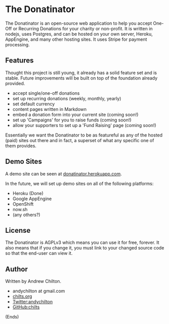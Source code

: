 # The Donatinator #

The Donatinator is an open-source web application to help you accept One-Off or Recurring Donations for your charity or
non-profit. It is written in nodejs, uses Postgres, and can be hosted on your own server, Heroku, AppEngine, and many
other hosting sites. It uses Stripe for payment processing.

## Features ##

Thought this project is still young, it already has a solid feature set and is stable. Future improvements will be
built on top of the foundation already provided.

* accept single/one-off donations
* set up recurring donations (weekly, monthly, yearly)
* set default currency
* content pages written in Markdown
* embed a donation form into your current site (coming soon!)
* set up 'Campaigns' for you to raise funds (coming soon!)
* allow your supporters to set up a 'Fund Raising' page (coming soon!)

Essentially we want the Donatinator to be as featureful as any of the hosted (paid) sites out there and in fact, a
superset of what any specific one of them provides.

## Demo Sites ##

A demo site can be seen at [donatinator.herokuapp.com](https://donatinator.herokuapp.com/).

In the future, we will set up demo sites on all of the following platforms:

* Heroku (Done)
* Google AppEngine
* OpenShift
* now.sh
* (any others?)

## License ##

The Donatinator is AGPLv3 which means you can use it for free, forever. It also means that if you change it, you must
link to your changed source code so that the end-user can view it.

## Author ##

Written by Andrew Chilton.

* andychilton at gmail.com
* [chilts.org](https://chilts.org)
* [Twitter:andychilton](https://twitter.com/andychilton)
* [GitHub:chilts](https://github.com/chilts)

(Ends)
